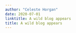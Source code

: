 ```yaml
---
author: "Celeste Horgan"
date: 2020-07-01
linktitle: A wild blog appears
title: A wild blog appears
---
```


